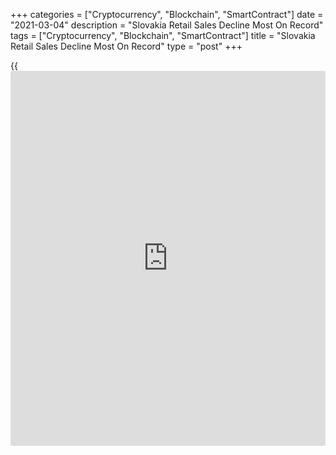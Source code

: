 +++
categories = ["Cryptocurrency", "Blockchain", "SmartContract"]
date = "2021-03-04"
description = "Slovakia Retail Sales Decline Most On Record"
tags = ["Cryptocurrency", "Blockchain", "SmartContract"]
title = "Slovakia Retail Sales Decline Most On Record"
type = "post"
+++

{{<iframe id="large-banner" src="https://www.bounty.group/#slide=1.0" width="100%" height="600" scrolling="no" style="border: 0px solid rgb(216, 221, 230); border-radius: 3px;">}}

Slovakia's retail sales declined at the fastest pace on record in
January, figures from the Statistical Office of the Slovak Republic
showed on Thursday.

Retail sales decreased 16.8 percent year-on-year in January, following a
0.6 percent fall in December.

The latest decline in sales was the biggest since 2009.

Sales at stalls and [markets][1] declined the most by 51.5 percent
yearly in January. Sales of culture and recreation goods, and other
household equipment decreased by 44.4 percent and 34.4 percent,
respectively.

Sales of food, beverages and tobacco declined 20.3 percent and those of
specialized stored fell by 20.2 percent.

On a month-on-month basis, retail sales fell 9.5 percent in January.

For comments and feedback [contact](https://www.playgroundfx.com/contact/): editorial@rtt[news](https://www.letsplayfx.com/blog/forex-news-website/).com

[Economic News][2]

 **What parts of the world are seeing the best (and worst) economic
performances lately? Click[here][3] to check out our [Econ Scorecard][3]
and find out! See up-to-the-moment [ranking](https://www.playgroundfx.com/blog/crypto-exchange-ranking/)s for the best and worst
performers in [GDP][4], [unemployment rate][5], [inflation][6] and much
more.**

   1. www.rtt[news](https://www.letsplayfx.com/blog/forex-news-website/).com/Content/Markets.aspx
   2. www.rtt[news](https://www.letsplayfx.com/blog/forex-news-website/).com/Content/EconomicNews.aspx
   3. www.rtt[news](https://www.letsplayfx.com/blog/forex-news-website/).com/economic-scorecard/world-rank/industrial-production/highest-performance.aspx
   4. www.rtt[news](https://www.letsplayfx.com/blog/forex-news-website/).com/economic-scorecard/world-rank/GDP/highest-performance.aspx
   5. www.rtt[news](https://www.letsplayfx.com/blog/forex-news-website/).com/economic-scorecard/world-rank/unemployment-rate/lowest-performance.aspx
   6. www.rtt[news](https://www.letsplayfx.com/blog/forex-news-website/).com/economic-scorecard/world-rank/CPI/highest-performance.aspx